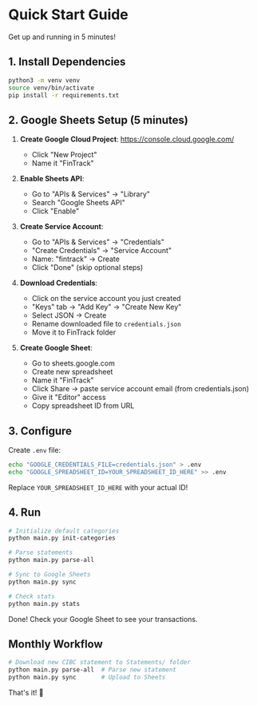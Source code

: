 # Quick Start Guide

Get up and running in 5 minutes!

## 1. Install Dependencies

```bash
python3 -m venv venv
source venv/bin/activate
pip install -r requirements.txt
```

## 2. Google Sheets Setup (5 minutes)

1. **Create Google Cloud Project**: https://console.cloud.google.com/
   - Click "New Project"
   - Name it "FinTrack"

2. **Enable Sheets API**:
   - Go to "APIs & Services" → "Library"
   - Search "Google Sheets API"
   - Click "Enable"

3. **Create Service Account**:
   - Go to "APIs & Services" → "Credentials"
   - "Create Credentials" → "Service Account"
   - Name: "fintrack" → Create
   - Click "Done" (skip optional steps)

4. **Download Credentials**:
   - Click on the service account you just created
   - "Keys" tab → "Add Key" → "Create New Key"
   - Select JSON → Create
   - Rename downloaded file to `credentials.json`
   - Move it to FinTrack folder

5. **Create Google Sheet**:
   - Go to sheets.google.com
   - Create new spreadsheet
   - Name it "FinTrack"
   - Click Share → paste service account email (from credentials.json)
   - Give it "Editor" access
   - Copy spreadsheet ID from URL

## 3. Configure

Create `.env` file:
```bash
echo "GOOGLE_CREDENTIALS_FILE=credentials.json" > .env
echo "GOOGLE_SPREADSHEET_ID=YOUR_SPREADSHEET_ID_HERE" >> .env
```

Replace `YOUR_SPREADSHEET_ID_HERE` with your actual ID!

## 4. Run

```bash
# Initialize default categories
python main.py init-categories

# Parse statements
python main.py parse-all

# Sync to Google Sheets
python main.py sync

# Check stats
python main.py stats
```

Done! Check your Google Sheet to see your transactions.

## Monthly Workflow

```bash
# Download new CIBC statement to Statements/ folder
python main.py parse-all  # Parse new statement
python main.py sync       # Upload to Sheets
```

That's it! 🎉




